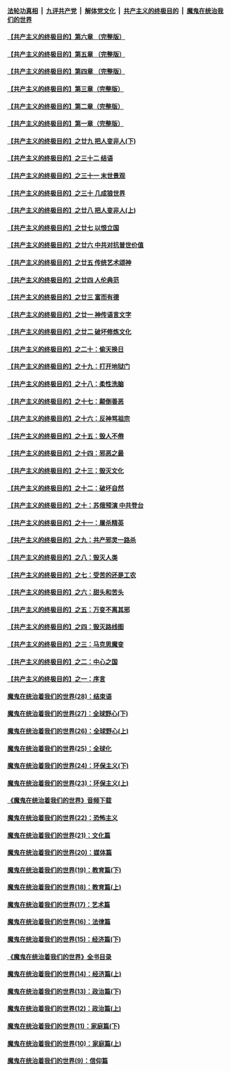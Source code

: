 ####  [法轮功真相](../../../../basic/blob/master/README.md?t=04021730) &nbsp;|&nbsp; [九评共产党](../../../../9ping.md/blob/master/README.md?t=04021730) &nbsp;|&nbsp; [解体党文化](../../../../jtdwh.md/blob/master/README.md?t=04021730)  &nbsp;|&nbsp; [共产主义的终极目的](../../../../gczydzjmd.md/blob/master/README.md?t=04021730) &nbsp;|&nbsp; [魔鬼在统治我们的世界](../../../../mgztzwmdsj.md/blob/master/README.md?t=04021730) 

#### [【共产主义的终极目的】第六章 （完整版）](../pages/nsc422/n11428913.md?t=04021730) 

#### [【共产主义的终极目的】第五章 （完整版）](../pages/nsc422/n11428912.md?t=04021730) 

#### [【共产主义的终极目的】第四章 （完整版）](../pages/nsc422/n11428907.md?t=04021730) 

#### [【共产主义的终极目的】第三章（完整版）](../pages/nsc422/n11428848.md?t=04021730) 

#### [【共产主义的终极目的】第二章（完整版）](../pages/nsc422/n11428831.md?t=04021730) 

#### [【共产主义的终极目的】第一章（完整版）](../pages/nsc422/n11417651.md?t=04021730) 

#### [【共产主义的终极目的】之廿九 把人变非人(下)](../pages/nsc422/n11344140.md?t=04021730) 

#### [【共产主义的终极目的】之三十二 结语](../pages/nsc422/n11360535.md?t=04021730) 

#### [【共产主义的终极目的】之三十一 末世景观](../pages/nsc422/n11351129.md?t=04021730) 

#### [【共产主义的终极目的】之三十 几成狼世界](../pages/nsc422/n11348280.md?t=04021730) 

#### [【共产主义的终极目的】之廿八 把人变非人(上)](../pages/nsc422/n11340492.md?t=04021730) 

#### [【共产主义的终极目的】之廿七 以恨立国](../pages/nsc422/n11336944.md?t=04021730) 

#### [【共产主义的终极目的】之廿六 中共对抗普世价值](../pages/nsc422/n11324785.md?t=04021730) 

#### [【共产主义的终极目的】之廿五 传统艺术颂神](../pages/nsc422/n11296396.md?t=04021730) 

#### [【共产主义的终极目的】之廿四 人伦典范](../pages/nsc422/n11296397.md?t=04021730) 

#### [【共产主义的终极目的】之廿三 富而有德](../pages/nsc422/n11283598.md?t=04021730) 

#### [【共产主义的终极目的】之廿一 神传语言文字](../pages/nsc422/n11263265.md?t=04021730) 

#### [【共产主义的终极目的】之廿二 破坏修炼文化](../pages/nsc422/n11245728.md?t=04021730) 

#### [【共产主义的终极目的】之二十：偷天换日](../pages/nsc422/n11238846.md?t=04021730) 

#### [【共产主义的终极目的】之十九：打开地狱门](../pages/nsc422/n11206376.md?t=04021730) 

#### [【共产主义的终极目的】之十八：柔性洗脑](../pages/nsc422/n11199994.md?t=04021730) 

#### [【共产主义的终极目的】之十七：颠倒善恶](../pages/nsc422/n11179782.md?t=04021730) 

#### [【共产主义的终极目的】之十六：反神骂祖宗](../pages/nsc422/n11166798.md?t=04021730) 

#### [【共产主义的终极目的】之十五：毁人不倦](../pages/nsc422/n11166792.md?t=04021730) 

#### [【共产主义的终极目的】之十四：邪恶之最](../pages/nsc422/n11150249.md?t=04021730) 

#### [【共产主义的终极目的】之十三：毁灭文化](../pages/nsc422/n11135227.md?t=04021730) 

#### [【共产主义的终极目的】之十二：破坏自然](../pages/nsc422/n11135214.md?t=04021730) 

#### [【共产主义的终极目的】之十：苏俄预演 中共登台](../pages/nsc422/n11118424.md?t=04021730) 

#### [【共产主义的终极目的】之十一：屠杀精英](../pages/nsc422/n11118442.md?t=04021730) 

#### [【共产主义的终极目的】之九：共产邪灵一路杀](../pages/nsc422/n11114139.md?t=04021730) 

#### [【共产主义的终极目的】之八：毁灭人类](../pages/nsc422/n11108503.md?t=04021730) 

#### [【共产主义的终极目的】之七：受苦的还是工农](../pages/nsc422/n11101809.md?t=04021730) 

#### [【共产主义的终极目的】之六：甜头和苦头](../pages/nsc422/n11096971.md?t=04021730) 

#### [【共产主义的终极目的】之五：万变不离其邪](../pages/nsc422/n11091285.md?t=04021730) 

#### [【共产主义的终极目的】之四：毁灭路线图](../pages/nsc422/n11086284.md?t=04021730) 

#### [【共产主义的终极目的】之三：马克思魔变](../pages/nsc422/n11061941.md?t=04021730) 

#### [【共产主义的终极目的】之二：中心之国](../pages/nsc422/n11047728.md?t=04021730) 

#### [【共产主义的终极目的】之一：序言](../pages/nsc422/n11086077.md?t=04021730) 

#### [魔鬼在统治着我们的世界(28)：结束语](../pages/nsc422/n10936246.md?t=04021730) 

#### [魔鬼在统治着我们的世界(27)：全球野心(下)](../pages/nsc422/n10928319.md?t=04021730) 

#### [魔鬼在统治着我们的世界(26)：全球野心(上)](../pages/nsc422/n10900318.md?t=04021730) 

#### [魔鬼在统治着我们的世界(25)：全球化](../pages/nsc422/n10788205.md?t=04021730) 

#### [魔鬼在统治着我们的世界(24)：环保主义(下)](../pages/nsc422/n10695307.md?t=04021730) 

#### [魔鬼在统治着我们的世界(23)：环保主义(上)](../pages/nsc422/n10688613.md?t=04021730) 

#### [《魔鬼在统治着我们的世界》音频下载](../pages/nsc422/n10635553.md?t=04021730) 

#### [魔鬼在统治着我们的世界(22)：恐怖主义](../pages/nsc422/n10614727.md?t=04021730) 

#### [魔鬼在统治着我们的世界(21)：文化篇](../pages/nsc422/n10597706.md?t=04021730) 

#### [魔鬼在统治着我们的世界(20)：媒体篇](../pages/nsc422/n10586579.md?t=04021730) 

#### [魔鬼在统治着我们的世界(19)：教育篇(下)](../pages/nsc422/n10564808.md?t=04021730) 

#### [魔鬼在统治着我们的世界(18)：教育篇(上)](../pages/nsc422/n10526970.md?t=04021730) 

#### [魔鬼在统治着我们的世界(17)：艺术篇](../pages/nsc422/n10499093.md?t=04021730) 

#### [魔鬼在统治着我们的世界(16)：法律篇](../pages/nsc422/n10485969.md?t=04021730) 

#### [魔鬼在统治着我们的世界(15)：经济篇(下)](../pages/nsc422/n10469975.md?t=04021730) 

#### [《魔鬼在统治着我们的世界》全书目录](../pages/nsc422/n10464261.md?t=04021730) 

#### [魔鬼在统治着我们的世界(14)：经济篇(上)](../pages/nsc422/n10457370.md?t=04021730) 

#### [魔鬼在统治着我们的世界(13)：政治篇(下)](../pages/nsc422/n10448270.md?t=04021730) 

#### [魔鬼在统治着我们的世界(12)：政治篇(上)](../pages/nsc422/n10444576.md?t=04021730) 

#### [魔鬼在统治着我们的世界(11)：家庭篇(下)](../pages/nsc422/n10440961.md?t=04021730) 

#### [魔鬼在统治着我们的世界(10)：家庭篇(上)](../pages/nsc422/n10435448.md?t=04021730) 

#### [魔鬼在统治着我们的世界(9)：信仰篇](../pages/nsc422/n10432159.md?t=04021730) 


